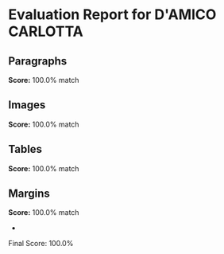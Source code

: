 # Evaluation Report for D'AMICO CARLOTTA

## Paragraphs
**Score:** 100.0% match

## Images
**Score:** 100.0% match

## Tables
**Score:** 100.0% match

## Margins
**Score:** 100.0% match

- 
Final Score: 100.0%

